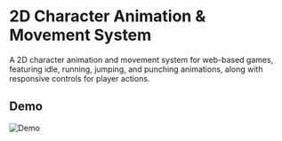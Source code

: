 # 2D Character Animation & Movement System

A 2D character animation and movement system for web-based games, featuring idle, running, jumping, and punching animations, along with responsive controls for player actions.

## Demo

![Demo](https://cloud-i2avox4p7-hack-club-bot.vercel.app/0demo.gif)

